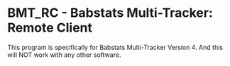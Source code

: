 # BMT_RC - Babstats Multi-Tracker: Remote Client
This program is specifically for Babstats Multi-Tracker Version 4. And this will NOT work with any other software.